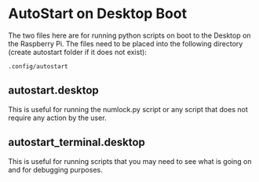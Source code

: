 # AutoStart on Desktop Boot
The two files here are for running python scripts on boot to the Desktop on the Raspberry Pi. 
The files need to be placed into the following directory (create autostart folder if it does not exist):
```
.config/autostart
```

## autostart.desktop
This is useful for running the numlock.py script or any script that does not require any action by the user.

## autostart_terminal.desktop
This is useful for running scripts that you may need to see what is going on and for debugging purposes.
